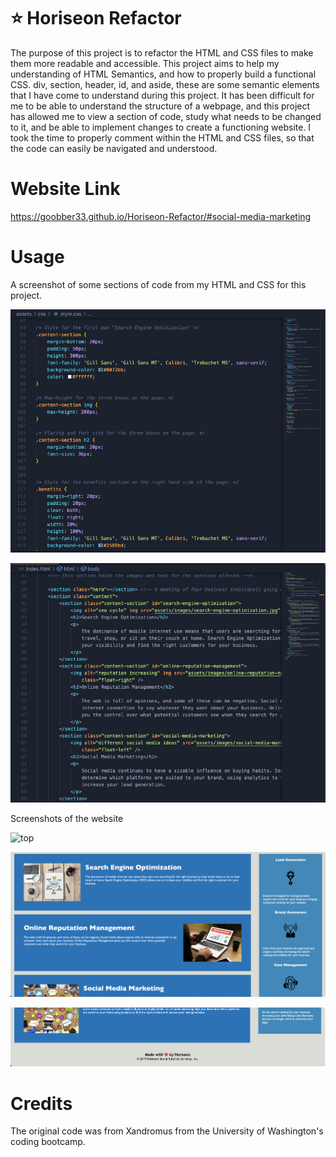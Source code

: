 # ⭐ Horiseon Refactor

 The purpose of this project is to refactor the HTML and CSS files to make them more readable and accessible. This project aims to help my understanding of HTML Semantics, and how to properly build a functional CSS. div, section, header, id, and aside, these are some semantic elements that I have come to understand during this project. It has been difficult for me to be able to understand the structure of a webpage, and this project has allowed me to view a section of code, study what needs to be changed to it, and be able to implement changes to create a functioning website. I took the time to properly comment within the HTML and CSS files, so that the code can easily be navigated and understood.

# Website Link

https://goobber33.github.io/Horiseon-Refactor/#social-media-marketing

# Usage

 A screenshot of some sections of code from my HTML and CSS for this project.

![CSS](assets/images/images-readme/css.png)

![HTML](assets/images/images-readme/html.png)

Screenshots of the website

![top](assets/images/images-readme/Top.png)

![middle](assets/images/images-readme/Middle.png)

![bottom](assets/images/images-readme/Bottom.png)

# Credits

The original code was from Xandromus from the University of Washington's coding bootcamp.